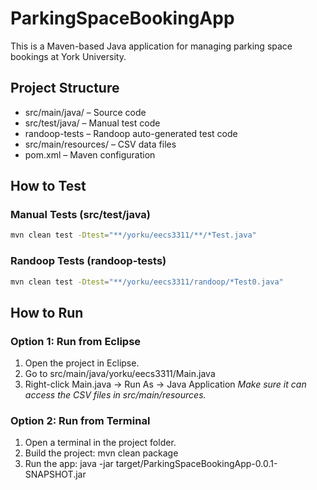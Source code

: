 # ParkingSpaceBookingApp
This is a Maven-based Java application for managing parking space bookings at York University.

## Project Structure
- src/main/java/       – Source code
- src/test/java/       – Manual test code
- randoop-tests        – Randoop auto-generated test code
- src/main/resources/  – CSV data files
- pom.xml              – Maven configuration

## How to Test
### Manual Tests (src/test/java)
```bash
mvn clean test -Dtest="**/yorku/eecs3311/**/*Test.java"
```
### Randoop Tests (randoop-tests)
```bash
mvn clean test -Dtest="**/yorku/eecs3311/randoop/*Test0.java"
```

## How to Run
### Option 1: Run from Eclipse
1. Open the project in Eclipse.
2. Go to src/main/java/yorku/eecs3311/Main.java
3. Right-click Main.java → Run As → Java Application
*Make sure it can access the CSV files in src/main/resources.*
### Option 2: Run from Terminal
1. Open a terminal in the project folder.
2. Build the project: mvn clean package
3. Run the app: java -jar target/ParkingSpaceBookingApp-0.0.1-SNAPSHOT.jar
